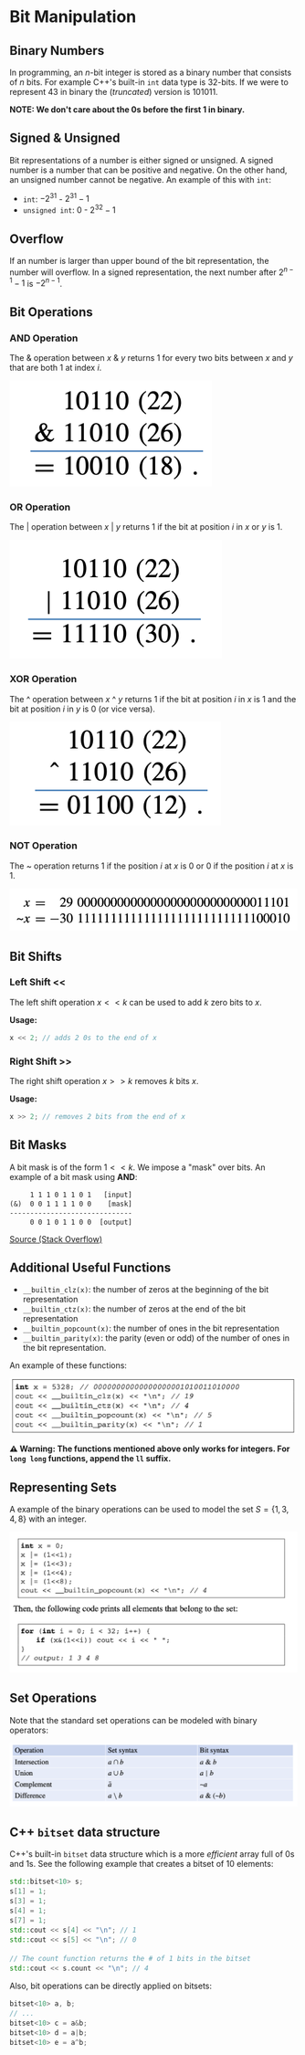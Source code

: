 # Bit Manipulation

## Binary Numbers

In programming, an $n$-bit integer is stored as a binary number that consists of $n$ bits. For example C++'s built-in `int` data type is $32$-bits. If we were to represent $43$ in binary the $(truncated)$ version is $101011$.

**NOTE: We don't care about the 0s before the first 1 in binary.**

## Signed & Unsigned

Bit representations of a number is either signed or unsigned. A signed number is a number that can be positive and negative. On the other hand, an unsigned number cannot be negative. An example of this with `int`:

- `int`: $-2^{31}$ - $2^{31} - 1$
- `unsigned int`: $0$ - $2^{32} - 1$

## Overflow

If an number is larger than upper bound of the bit representation, the number will overflow. In a signed representation, the next number after $2^{n - 1} - 1$ is $-2^{n - 1}$.

## Bit Operations

### AND Operation

The & operation between $x$ & $y$ returns 1 for every two bits between $x$ and $y$ that are both 1 at index $i$.

![AND Operation](images/binary/and.png)

### OR Operation

The | operation between $x$ | $y$ returns 1 if the bit at position $i$ in $x$ or $y$ is 1.

![OR Operation](images/binary/or.png)

### XOR Operation

The ^ operation between $x$ ^ $y$ returns 1 if the bit at position $i$ in $x$ is 1 and the bit at position $i$ in $y$ is 0 (or vice versa).

![XOR Operation](images/binary/xor.png)

### NOT Operation

The ~ operation returns 1 if the position $i$ at $x$ is 0 or 0 if the position $i$ at $x$ is 1.

![AND Operation](images/binary/not.png)

## Bit Shifts

### Left Shift <<

The left shift operation $x << k$ can be used to add $k$ zero bits to $x$.

**Usage:**

```cpp
x << 2; // adds 2 0s to the end of x
```

### Right Shift >>

The right shift operation $x >> k$ removes $k$ bits $x$.

**Usage:**

```cpp
x >> 2; // removes 2 bits from the end of x
```

## Bit Masks

A bit mask is of the form $1 << k$. We impose a "mask" over bits. An example of a bit mask using **AND**:

```
     1 1 1 0 1 1 0 1   [input]
(&)  0 0 1 1 1 1 0 0    [mask]
------------------------------
     0 0 1 0 1 1 0 0  [output]
```

[Source (Stack Overflow)](https://stackoverflow.com/a/53722721)

## Additional Useful Functions

- `__builtin_clz(x)`: the number of zeros at the beginning of the bit representation
- `__builtin_ctz(x)`: the number of zeros at the end of the bit representation
- `__builtin_popcount(x)`: the number of ones in the bit representation
- `__builtin_parity(x)`: the parity (even or odd) of the number of ones in the
  bit representation.

An example of these functions:

![Functions Example](images/binary/functions_example.png)

**⚠️ Warning: The functions mentioned above only works for integers. For `long long` functions, append the `ll` suffix.**

## Representing Sets

A example of the binary operations can be used to model the set $S = \{1, 3, 4, 8\}$ with an integer.

![Sets C++](images/binary/sets.png)

## Set Operations

Note that the standard set operations can be modeled with binary operators:

![Set Operations](images/binary/set_operations.png)

## C++ `bitset` data structure

C++'s built-in `bitset` data structure which is a more _efficient_ array full of 0s and 1s. See the following example that creates a bitset of 10 elements:

```cpp
std::bitset<10> s;
s[1] = 1;
s[3] = 1;
s[4] = 1;
s[7] = 1;
std::cout << s[4] << "\n"; // 1
std::cout << s[5] << "\n"; // 0

// The count function returns the # of 1 bits in the bitset
std::cout << s.count << "\n"; // 4
```

Also, bit operations can be directly applied on bitsets:

```cpp
bitset<10> a, b;
// ...
bitset<10> c = a&b;
bitset<10> d = a|b;
bitset<10> e = a^b;
```
